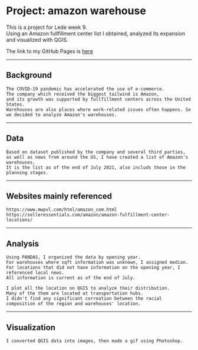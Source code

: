 # Project: amazon warehouse

This is a project for Lede week 9.  
Using an Amazon fullfillment center list I obtained, analyzed its expansion and visualized with QGIS.

The link to my GitHub Pages is [here](https://hiromisa.github.io/amazon_warehouse/)

---
## Background
	The COVID-19 pandemic has accelerated the use of e-commerce. 
	The company which received the biggest tailwind is Amazon, 
	and its growth was supported by fullfillment centers across the United States. 
	Warehouses are also places where work-related issues often happens. So we decided to analyze Amazon's warehouses.
---
## Data
	Based on dataset published by the company and several third parties, 
	as well as news from around the US, I have created a list of Amazon's warehouses. 
	It is the list as of the end of July 2021, also includs those in the planning stages.

---
## Websites mainly referenced
	https://www.mwpvl.com/html/amazon_com.html
	https://selleressentials.com/amazon/amazon-fulfillment-center-locations/

---
## Analysis
	Using PANDAS, I organized the data by opening year. 
	For warehouses where sqft information was unknown, I assigned median. 
	For locations that did not have information on the opening year, I referenced local news. 
	All information is current as of the end of July.

	I plot all the location on QGIS to analyze their distribution. 
	Many of the them are located at transportation hubs. 
	I didn't find any significant correation between the racial composition of the region and warehouses' location. 

---
## Visualization
	I converted QGIS data into images, then made a gif using Photoshop.






